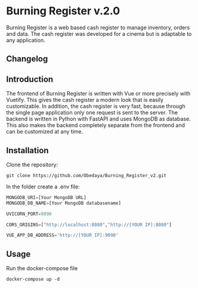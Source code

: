 # Burning Register v.2.0

Burning Register is a web based cash register to manage inventory, orders and data. The cash register was developed for a cinema but is adaptable to any application.

## Changelog

## Introduction

The frontend of Burning Register is written with Vue or more precisely with Vuetify. This gives the cash register a modern look that is easily customizable. In addition, the cash register is very fast, because through the single page application only one request is sent to the server. The backend is written in Python with FastAPI and uses MongoDB as database. This also makes the backend completely separate from the frontend and can be customized at any time.

## Installation

Clone the repository:
```
git clone https://github.com/Obedaya/Burning_Register_v2.git
```

In the folder create a .env file:
```python
MONGODB_URI=[Your MongoDB URL]
MONGODB_DB_NAME=[Your MongoDB databasename]

UVICORN_PORT=9090

CORS_ORIGINS=["http://localhost:8080","http://[YOUR IP]:8080"]

VUE_APP_DB_ADDRESS='http://[YOUR IP]:9090'
```

## Usage

Run the docker-compose file
```
docker-compose up -d
```